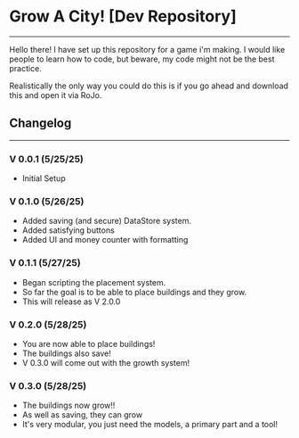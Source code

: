 # Grow A City! [Dev Repository]

---

Hello there! I have set up this repository for a game i'm making.
I would like people to learn how to code, but beware, my code might not be the best practice.

Realistically the only way you could do this is if you go ahead and download this and open it via RoJo.

## Changelog

---

### V 0.0.1 (5/25/25)
- Initial Setup

### V 0.1.0 (5/26/25)
- Added saving (and secure) DataStore system.
- Added satisfying buttons
- Added UI and money counter with formatting

### V 0.1.1 (5/27/25)
- Began scripting the placement system.
- So far the goal is to be able to place buildings and they grow.
- This will release as V 2.0.0

### V 0.2.0 (5/28/25)
- You are now able to place buildings!
- The buildings also save!
- V 0.3.0 will come out with the growth system!

### V 0.3.0 (5/28/25)
- The buildings now grow!!
- As well as saving, they can grow
- It's very modular, you just need the models, a primary part and a tool!
